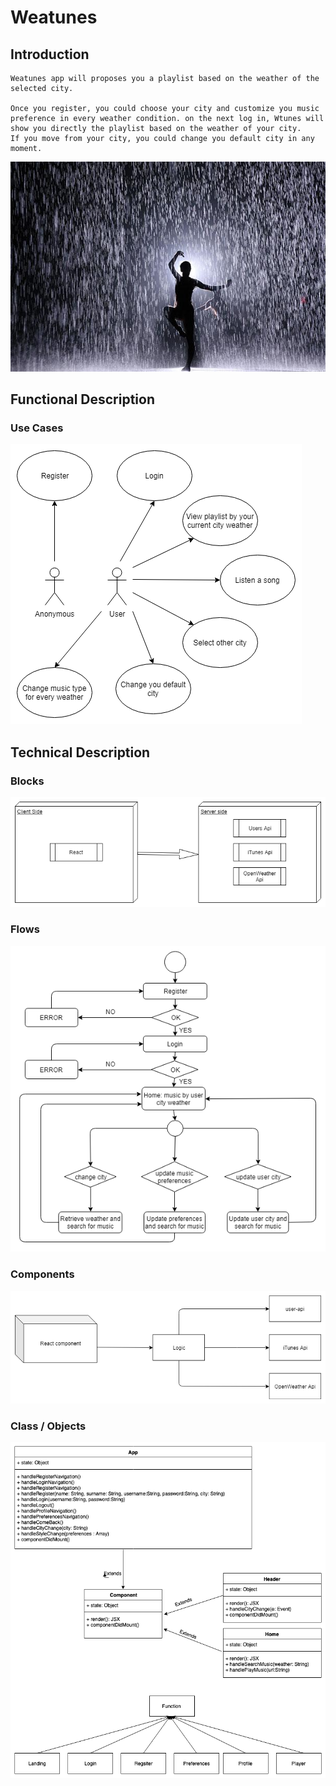 # Weatunes


## Introduction
```
Weatunes app will proposes you a playlist based on the weather of the selected city.

Once you register, you could choose your city and customize you music preference in every weather condition. on the next log in, Wtunes will show you directly the playlist based on the weather of your city.
If you move from your city, you could change you default city in any moment.
```
![image](images/rain_dance.jpg)

## Functional Description

### Use Cases

![Use Cases](images/use-cases.png)

## Technical Description

### Blocks

![Use Cases](images/blocks.png)

### Flows

![Use Cases](images/flow-diagram.png)

### Components

![Use Cases](images/components.png)

### Class / Objects

![Use Cases](images/components-class.png)


